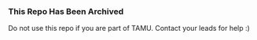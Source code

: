 ### This Repo Has Been Archived

Do not use this repo if you are part of TAMU. Contact your leads for help :)
